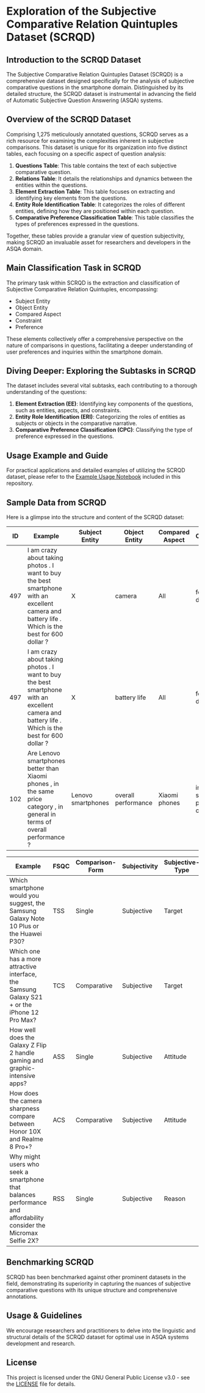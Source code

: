 # Exploration of the Subjective Comparative Relation Quintuples Dataset (SCRQD)

## Introduction to the SCRQD Dataset
The Subjective Comparative Relation Quintuples Dataset (SCRQD) is a comprehensive dataset designed specifically for the analysis of subjective comparative questions in the smartphone domain. Distinguished by its detailed structure, the SCRQD dataset is instrumental in advancing the field of Automatic Subjective Question Answering (ASQA) systems.


## Overview of the SCRQD Dataset
Comprising 1,275 meticulously annotated questions, SCRQD serves as a rich resource for examining the complexities inherent in subjective comparisons. This dataset is unique for its organization into five distinct tables, each focusing on a specific aspect of question analysis:

1. **Questions Table**: This table contains the text of each subjective comparative question.
2. **Relations Table**: It details the relationships and dynamics between the entities within the questions.
3. **Element Extraction Table**: This table focuses on extracting and identifying key elements from the questions.
4. **Entity Role Identification Table**: It categorizes the roles of different entities, defining how they are positioned within each question.
5. **Comparative Preference Classification Table**: This table classifies the types of preferences expressed in the questions.

Together, these tables provide a granular view of question subjectivity, making SCRQD an invaluable asset for researchers and developers in the ASQA domain.


## Main Classification Task in SCRQD
The primary task within SCRQD is the extraction and classification of Subjective Comparative Relation Quintuples, encompassing:

- Subject Entity
- Object Entity
- Compared Aspect
- Constraint
- Preference

These elements collectively offer a comprehensive perspective on the nature of comparisons in questions, facilitating a deeper understanding of user preferences and inquiries within the smartphone domain.

## Diving Deeper: Exploring the Subtasks in SCRQD
The dataset includes several vital subtasks, each contributing to a thorough understanding of the questions:

1. **Element Extraction (EE)**: Identifying key components of the questions, such as entities, aspects, and constraints.
2. **Entity Role Identification (ERI)**: Categorizing the roles of entities as subjects or objects in the comparative narrative.
3. **Comparative Preference Classification (CPC)**: Classifying the type of preference expressed in the questions.

## Usage Example and Guide
For practical applications and detailed examples of utilizing the SCRQD dataset, please refer to the [Example Usage Notebook](./ExampleUsage.ipynb) included in this repository.


## Sample Data from SCRQD
Here is a glimpse into the structure and content of the SCRQD dataset:

| ID | Example | Subject Entity | Object Entity | Compared Aspect | Constraint | Preference |
| -- | ------- | -------------- | ------------- | --------------- | ---------- | ---------- |
| 497 |I am crazy about taking photos . I want to buy the best smartphone with an excellent camera and battery life . Which is the best for 600 dollar ?   | X | camera | All | for 600 dollar | SB |
| 497 |I am crazy about taking photos . I want to buy the best smartphone with an excellent camera and battery life . Which is the best for 600 dollar ?   | X | battery life | All | for 600 dollar | SB |
| 102 | Are Lenovo smartphones better than Xiaomi phones , in the same price category , in general in terms of overall performance ? | Lenovo smartphones | overall performance | Xiaomi phones   | in the same price category | B |




| Example                                                         | FSQC | Comparison-Form | Subjectivity | Subjective-Type |ComparisonForm-Subjectivity|
|-----------------------------------------------------------------|------|-----------------|--------------|-----------------|---------------------------|
| Which smartphone would you suggest, the Samsung Galaxy Note 10 Plus or the Huawei P30?	| TSS  | Single          | Subjective   | Target          | Single Subjective  |
| Which one has a more attractive interface, the Samsung Galaxy S21 + or the iPhone 12 Pro Max?	| TCS  | Comparative     | Subjective   | Target          | Comparative Subjective  |
| How well does the Galaxy Z Flip 2 handle gaming and graphic-intensive apps?| ASS  | Single          | Subjective   | Attitude        | Single Subjective |
| How does the camera sharpness compare between Honor 10X and Realme 8 Pro+?	| ACS  | Comparative     | Subjective   | Attitude        | Comparative Subjective   |
| Why might users who seek a smartphone that balances performance and affordability consider the Micromax Selfie 2X?	 | RSS  | Single          | Subjective   | Reason          | Single Subjective         |

## Benchmarking SCRQD
SCRQD has been benchmarked against other prominent datasets in the field, demonstrating its superiority in capturing the nuances of subjective comparative questions with its unique structure and comprehensive annotations.

## Usage & Guidelines
We encourage researchers and practitioners to delve into the linguistic and structural details of the SCRQD dataset for optimal use in ASQA systems development and research.

## License
This project is licensed under the GNU General Public License v3.0 - see the [LICENSE](LICENSE) file for details.
